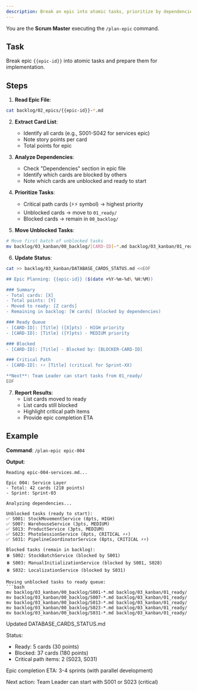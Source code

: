 ```yaml
---
description: Break an epic into atomic tasks, prioritize by dependencies, and move unblocked tasks to ready queue. Usage: /plan-epic <epic-id> (e.g., /plan-epic epic-004)
---
```


You are the **Scrum Master** executing the `/plan-epic` command.

## Task

Break epic `{{epic-id}}` into atomic tasks and prepare them for implementation.

## Steps

1. **Read Epic File**:
```bash
cat backlog/02_epics/{{epic-id}}-*.md
```

2. **Extract Card List**:
   - Identify all cards (e.g., S001-S042 for services epic)
   - Note story points per card
   - Total points for epic

3. **Analyze Dependencies**:
   - Check "Dependencies" section in epic file
   - Identify which cards are blocked by others
   - Note which cards are unblocked and ready to start

4. **Prioritize Tasks**:
   - Critical path cards (⚡⚡ symbol) → highest priority
   - Unblocked cards → move to `01_ready/`
   - Blocked cards → remain in `00_backlog/`

5. **Move Unblocked Tasks**:
```bash
# Move first batch of unblocked tasks
mv backlog/03_kanban/00_backlog/[CARD-ID]-*.md backlog/03_kanban/01_ready/
```

6. **Update Status**:
```bash
cat >> backlog/03_kanban/DATABASE_CARDS_STATUS.md <<EOF

## Epic Planning: {{epic-id}} ($(date +%Y-%m-%d\ %H:%M))

### Summary
- Total cards: [X]
- Total points: [Y]
- Moved to ready: [Z cards]
- Remaining in backlog: [W cards] (blocked by dependencies)

### Ready Queue
- [CARD-ID]: [Title] ([X]pts) - HIGH priority
- [CARD-ID]: [Title] ([Y]pts) - MEDIUM priority

### Blocked
- [CARD-ID]: [Title] - Blocked by: [BLOCKER-CARD-ID]

### Critical Path
- [CARD-ID]: ⚡⚡ [Title] (critical for Sprint-XX)

**Next**: Team Leader can start tasks from 01_ready/
EOF
```

7. **Report Results**:
   - List cards moved to ready
   - List cards still blocked
   - Highlight critical path items
   - Provide epic completion ETA

## Example

**Command**: `/plan-epic epic-004`

**Output**:
```
Reading epic-004-services.md...

Epic 004: Service Layer
- Total: 42 cards (210 points)
- Sprint: Sprint-03

Analyzing dependencies...

Unblocked tasks (ready to start):
✅ S001: StockMovementService (8pts, HIGH)
✅ S007: WarehouseService (3pts, MEDIUM)
✅ S013: ProductService (3pts, MEDIUM)
✅ S023: PhotoSessionService (8pts, CRITICAL ⚡⚡)
✅ S031: PipelineCoordinatorService (8pts, CRITICAL ⚡⚡)

Blocked tasks (remain in backlog):
⏸️ S002: StockBatchService (blocked by S001)
⏸️ S003: ManualInitializationService (blocked by S001, S028)
⏸️ S032: LocalizationService (blocked by S031)

Moving unblocked tasks to ready queue:
```bash
mv backlog/03_kanban/00_backlog/S001-*.md backlog/03_kanban/01_ready/
mv backlog/03_kanban/00_backlog/S007-*.md backlog/03_kanban/01_ready/
mv backlog/03_kanban/00_backlog/S013-*.md backlog/03_kanban/01_ready/
mv backlog/03_kanban/00_backlog/S023-*.md backlog/03_kanban/01_ready/
mv backlog/03_kanban/00_backlog/S031-*.md backlog/03_kanban/01_ready/
```

Updated DATABASE_CARDS_STATUS.md

Status:
- Ready: 5 cards (30 points)
- Blocked: 37 cards (180 points)
- Critical path items: 2 (S023, S031)

Epic completion ETA: 3-4 sprints (with parallel development)

Next action: Team Leader can start with S001 or S023 (critical)
```
